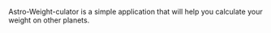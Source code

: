 Astro-Weight-culator is a simple application that will help you calculate your weight on other planets.